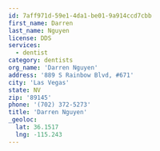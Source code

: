 ```yaml
---
id: 7aff971d-59e1-4da1-be01-9a914ccd7cbb
first_name: Darren
last_name: Nguyen
license: DDS
services:
  - dentist
category: dentists
org_name: 'Darren Nguyen'
address: '889 S Rainbow Blvd, #671'
city: 'Las Vegas'
state: NV
zip: '89145'
phone: '(702) 372-5273'
title: 'Darren Nguyen'
_geoloc:
  lat: 36.1517
  lng: -115.243
---
```

